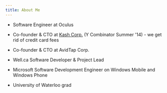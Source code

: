 ```yaml
---
title: About Me
---
```


- Software Engineer at Oculus
- Co-founder & CTO at [Kash Corp.][6] (Y Combinator Summer '14) - we get rid of credit card fees
- Co-founder & CTO at AvidTap Corp.
- Well.ca Software Developer & Project Lead
- Microsoft Software Development Engineer on Windows Mobile and Windows Phone
- University of Waterloo grad

  [1]: /work-experience/
  [2]: /past-personal-projects/
  [3]: http://ocvolume.sf.net/
  [5]: /2011/03/27/home-screen-customizer-found-on-microsoft-china/
  [6]: http://withkash.com
